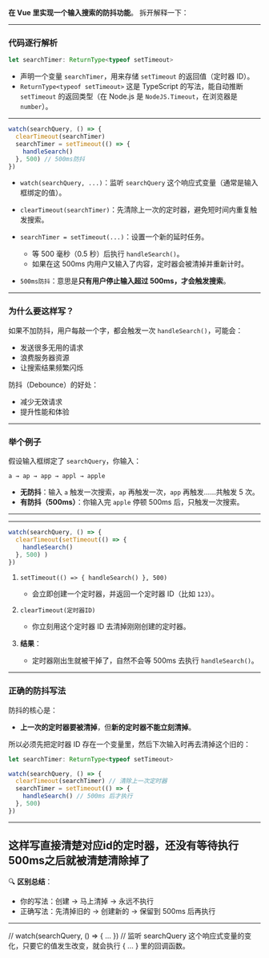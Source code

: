 **在 Vue 里实现一个输入搜索的防抖功能**。
拆开解释一下：

---

### 代码逐行解析

```ts
let searchTimer: ReturnType<typeof setTimeout>
```

* 声明一个变量 `searchTimer`，用来存储 `setTimeout` 的返回值（定时器 ID）。
* `ReturnType<typeof setTimeout>` 这是 TypeScript 的写法，能自动推断 `setTimeout` 的返回类型（在 Node.js 是 `NodeJS.Timeout`，在浏览器是 `number`）。

---

```ts
watch(searchQuery, () => {
  clearTimeout(searchTimer)
  searchTimer = setTimeout(() => {
    handleSearch()
  }, 500) // 500ms防抖
})
```

* `watch(searchQuery, ...)`：监听 `searchQuery` 这个响应式变量（通常是输入框绑定的值）。
* `clearTimeout(searchTimer)`：先清除上一次的定时器，避免短时间内重复触发搜索。
* `searchTimer = setTimeout(...)`：设置一个新的延时任务。

  * 等 500 毫秒（0.5 秒）后执行 `handleSearch()`。
  * 如果在这 500ms 内用户又输入了内容，定时器会被清掉并重新计时。
* `500ms防抖`：意思是**只有用户停止输入超过 500ms，才会触发搜索**。

---

### 为什么要这样写？

如果不加防抖，用户每敲一个字，都会触发一次 `handleSearch()`，可能会：

* 发送很多无用的请求
* 浪费服务器资源
* 让搜索结果频繁闪烁

防抖（Debounce）的好处：

* 减少无效请求
* 提升性能和体验

---

### 举个例子

假设输入框绑定了 `searchQuery`，你输入：

```
a → ap → app → appl → apple
```

* **无防抖**：输入 `a` 触发一次搜索，`ap` 再触发一次，`app` 再触发……共触发 5 次。
* **有防抖（500ms）**：你输入完 `apple` 停顿 500ms 后，只触发一次搜索。

---
---

```ts
watch(searchQuery, () => {
  clearTimeout(setTimeout(() => {
    handleSearch()
  }, 500) )
})
```

1. `setTimeout(() => { handleSearch() }, 500)`

   * 会立即创建一个定时器，并返回一个定时器 ID（比如 `123`）。
2. `clearTimeout(定时器ID)`

   * 你立刻用这个定时器 ID 去清掉刚刚创建的定时器。
3. **结果**：

   * 定时器刚出生就被干掉了，自然不会等 500ms 去执行 `handleSearch()`。

---

### 正确的防抖写法

防抖的核心是：

* **上一次的定时器要被清掉**，但**新的定时器不能立刻清掉**。

所以必须先把定时器 ID 存在一个变量里，然后下次输入时再去清掉这个旧的：

```ts
let searchTimer: ReturnType<typeof setTimeout>

watch(searchQuery, () => {
  clearTimeout(searchTimer) // 清除上一次定时器
  searchTimer = setTimeout(() => {
    handleSearch() // 500ms 后才执行
  }, 500)
})
```

---
 这样写直接清楚对应id的定时器，还没有等待执行500ms之后就被清楚清除掉了
---

🔍 **区别总结**：

* 你的写法：创建 → 马上清掉 → 永远不执行
* 正确写法：先清掉旧的 → 创建新的 → 保留到 500ms 后再执行

---
// watch(searchQuery, () => { ... })
// 监听 searchQuery 这个响应式变量的变化，只要它的值发生改变，就会执行 { ... } 里的回调函数。


